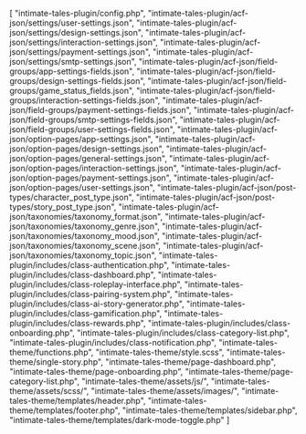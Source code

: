 [
    "intimate-tales-plugin/config.php",
    "intimate-tales-plugin/acf-json/settings/user-settings.json",
    "intimate-tales-plugin/acf-json/settings/design-settings.json",
    "intimate-tales-plugin/acf-json/settings/interaction-settings.json",
    "intimate-tales-plugin/acf-json/settings/payment-settings.json",
    "intimate-tales-plugin/acf-json/settings/smtp-settings.json",
    "intimate-tales-plugin/acf-json/field-groups/app-settings-fields.json",
    "intimate-tales-plugin/acf-json/field-groups/design-settings-fields.json",
    "intimate-tales-plugin/acf-json/field-groups/game_status_fields.json",
    "intimate-tales-plugin/acf-json/field-groups/interaction-settings-fields.json",
    "intimate-tales-plugin/acf-json/field-groups/payment-settings-fields.json",
    "intimate-tales-plugin/acf-json/field-groups/smtp-settings-fields.json",
    "intimate-tales-plugin/acf-json/field-groups/user-settings-fields.json",
    "intimate-tales-plugin/acf-json/option-pages/app-settings.json",
    "intimate-tales-plugin/acf-json/option-pages/design-settings.json",
    "intimate-tales-plugin/acf-json/option-pages/general-settings.json",
    "intimate-tales-plugin/acf-json/option-pages/interaction-settings.json",
    "intimate-tales-plugin/acf-json/option-pages/payment-settings.json",
    "intimate-tales-plugin/acf-json/option-pages/user-settings.json",
    "intimate-tales-plugin/acf-json/post-types/character_post_type.json",
    "intimate-tales-plugin/acf-json/post-types/story_post_type.json",
    "intimate-tales-plugin/acf-json/taxonomies/taxonomy_format.json",
    "intimate-tales-plugin/acf-json/taxonomies/taxonomy_genre.json",
    "intimate-tales-plugin/acf-json/taxonomies/taxonomy_mood.json",
    "intimate-tales-plugin/acf-json/taxonomies/taxonomy_scene.json",
    "intimate-tales-plugin/acf-json/taxonomies/taxonomy_topic.json",
    "intimate-tales-plugin/includes/class-authentication.php",
    "intimate-tales-plugin/includes/class-dashboard.php",
    "intimate-tales-plugin/includes/class-roleplay-interface.php",
    "intimate-tales-plugin/includes/class-pairing-system.php",
    "intimate-tales-plugin/includes/class-ai-story-generator.php",
    "intimate-tales-plugin/includes/class-gamification.php",
    "intimate-tales-plugin/includes/class-rewards.php",
    "intimate-tales-plugin/includes/class-onboarding.php",
    "intimate-tales-plugin/includes/class-category-list.php",
    "intimate-tales-plugin/includes/class-notification.php",
    "intimate-tales-theme/functions.php",
    "intimate-tales-theme/style.scss",
    "intimate-tales-theme/single-story.php",
    "intimate-tales-theme/page-dashboard.php",
    "intimate-tales-theme/page-onboarding.php",
    "intimate-tales-theme/page-category-list.php",
    "intimate-tales-theme/assets/js/",
    "intimate-tales-theme/assets/scss/",
    "intimate-tales-theme/assets/images/",
    "intimate-tales-theme/templates/header.php",
    "intimate-tales-theme/templates/footer.php",
    "intimate-tales-theme/templates/sidebar.php",
    "intimate-tales-theme/templates/dark-mode-toggle.php"
]